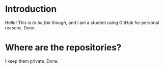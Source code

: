 # Introduction

Hello! This is _to be fair though_, and I am a student using GitHub for personal reasons. Done.

# Where are the repositories?

I keep them private. Done.
